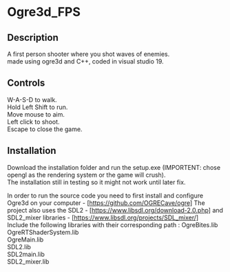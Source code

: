 # Ogre3d_FPS
## Description
A first person shooter where you shot waves of enemies.  
made using ogre3d and C++, coded in visual studio 19.  
## Controls
W-A-S-D to walk.  
Hold Left Shift to run.  
Move mouse to aim.  
Left click to shoot.   
Escape to close the game.   
## Installation
Download the installation folder and run the setup.exe (IMPORTENT: chose opengl as the rendering system or the game will crush).  
The installation still in testing so it might not work until later fix.  

In order to run the source code you need to first install and configure Ogre3d on your computer - [https://github.com/OGRECave/ogre] 
The project also uses the SDL2 - [https://www.libsdl.org/download-2.0.php] and SDL2_mixer libraries - [https://www.libsdl.org/projects/SDL_mixer/]  
Include the following libraries with their corresponding path : 
OgreBites.lib  
OgreRTShaderSystem.lib  
OgreMain.lib  
SDL2.lib  
SDL2main.lib  
SDL2_mixer.lib  

